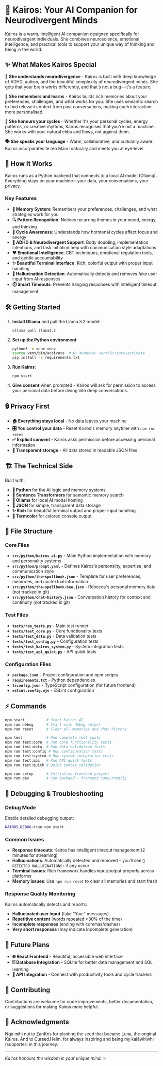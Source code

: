 # 🌙 Kairos: Your AI Companion for Neurodivergent Minds

Kairos is a warm, intelligent AI companion designed specifically for neurodivergent individuals. She combines neuroscience, emotional intelligence, and practical tools to support your unique way of thinking and being in the world.

## ✨ What Makes Kairos Special

**🧠 She understands neurodivergence** - Kairos is built with deep knowledge of ADHD, autism, and the beautiful complexity of neurodivergent minds. She gets that your brain works differently, and that's not a bug—it's a feature.

**💭 She remembers and learns** - Kairos builds rich memories about your preferences, challenges, and what works for you. She uses semantic search to find relevant context from past conversations, making each interaction more personalised.

**🌊 She honours your cycles** - Whether it's your personal cycles, energy patterns, or creative rhythms, Kairos recognises that you're not a machine. She works with your natural ebbs and flows, not against them.

**🗣️ She speaks your language** - Warm, collaborative, and culturally aware. Kairos incorporates te reo Māori naturally and meets you at eye-level.

## 🚀 How It Works

Kairos runs as a Python backend that connects to a local AI model (Ollama). Everything stays on your machine—your data, your conversations, your privacy.

### Key Features
- **🧠 Memory System**: Remembers your preferences, challenges, and what strategies work for you
- **🔍 Pattern Recognition**: Notices recurring themes in your mood, energy, and thinking
- **🌙 Cycle Awareness**: Understands how hormonal cycles affect focus and energy
- **🎯 ADHD & Neurodivergent Support**: Body doubling, implementation intentions, and task initiation help with communication style adaptations
- **❤️ Emotional Intelligence**: CBT techniques, emotional regulation tools, and gentle accountability
- **✨ Beautiful Terminal Interface**: Rich, colorful output with proper input handling
- **🚨 Hallucination Detection**: Automatically detects and removes fake user input from AI responses
- **⏱️ Smart Timeouts**: Prevents hanging responses with intelligent timeout management

## 🛠️ Getting Started

1. **Install Ollama** and pull the Llama 3.2 model:
   ```bash
   ollama pull llama3.2
   ```

2. **Set up the Python environment**:
   ```bash
   python3 -m venv venv
   source venv/bin/activate  # On Windows: venv\Scripts\activate
   pip install -r requirements.txt
   ```

3. **Run Kairos**:
   ```bash
   npm start
   ```

4. **Give consent** when prompted - Kairos will ask for permission to access your personal data before diving into deep conversations.

## 🔒 Privacy First

- **🏠 Everything stays local** - No data leaves your machine
- **🎛️ You control your data** - Reset Kairos's memory anytime with `npm run reset`
- **✅ Explicit consent** - Kairos asks permission before accessing personal information
- **📄 Transparent storage** - All data stored in readable JSON files

## 🏗️ The Technical Side

Built with:
- **🐍 Python** for the AI logic and memory systems
- **🧠 Sentence Transformers** for semantic memory search
- **🦙 Ollama** for local AI model hosting
- **📄 JSON** for simple, transparent data storage
- **✨ Rich** for beautiful terminal output and proper input handling
- **🎨 Termcolor** for colored console output

## 📁 File Structure

### Core Files
- **`src/python/kairos_ai.py`** - Main Python implementation with memory and personality systems
- **`src/python/prompt.yaml`** - Defines Kairos's personality, expertise, and communication style
- **`src/python/the-spellbook.json`** - Template for user preferences, memories, and contextual information
- **`src/python/the-spellbook-bee.json`** - Rebecca's personal memory data (not tracked in git)
- **`src/python/chat-history.json`** - Conversation history for context and continuity (not tracked in git)

### Test Files
- **`tests/run_tests.py`** - Main test runner
- **`tests/test_core.py`** - Core functionality tests
- **`tests/test_data.py`** - Data validation tests
- **`tests/test_config.py`** - Configuration tests
- **`tests/test_kairos_system.py`** - System integration tests
- **`tests/test_api_quick.py`** - API quick tests

### Configuration Files
- **`package.json`** - Project configuration and npm scripts
- **`requirements.txt`** - Python dependencies
- **`tsconfig.json`** - TypeScript configuration (for future frontend)
- **`eslint.config.mjs`** - ESLint configuration

## ⚡ Commands

```bash
npm start          # Start Kairos AI
npm run debug      # Start with debug output
npm run reset      # Clear all memories and chat history

npm test           # Run complete test suite
npm run test:core  # Run core functionality tests
npm run test:data  # Run data validation tests
npm run test:config # Run configuration tests
npm run test:system # Run system integration tests
npm run test:api   # Run API quick tests
npm run test:quick # Quick syntax validation

npm run setup      # Initialize frontend project
npm run dev        # Run backend + frontend concurrently
```

## 🐛 Debugging & Troubleshooting

### Debug Mode
Enable detailed debugging output:
```bash
KAIROS_DEBUG=true npm start
```

### Common Issues
- **Response timeouts**: Kairos has intelligent timeout management (2 minutes for streaming)
- **Hallucinations**: Automatically detected and removed - you'll see `🚨 DETECTED HALLUCINATIONS:` if any occur
- **Terminal issues**: Rich framework handles input/output properly across platforms
- **Memory issues**: Use `npm run reset` to clear all memories and start fresh

### Response Quality Monitoring
Kairos automatically detects and reports:
- **Hallucinated user input** (fake "You:" messages)
- **Repetitive content** (words repeated >30% of the time)
- **Incomplete responses** (ending with commas/dashes)
- **Very short responses** (may indicate incomplete generation)

## 🔮 Future Plans

- **🌐 React Frontend** - Beautiful, accessible web interface
- **🗄️ Database Integration** - SQLite for better data management and SQL learning
- **🔗 API Integration** - Connect with productivity tools and cycle trackers

## 🤝 Contributing

Contributions are welcome for code improvements, better documentation, or suggestions for making Kairos more helpful.

## 🙏 Acknowledgments

Ngā mihi nui to ZanKris for planting the seed that became Luna, the original Kairos. And to Cursed.Helm, for always inspiring and being my kaiāwhiwhi (supporter) in this journey.

---

*Kairos honours the wisdom in your unique mind.* ✨